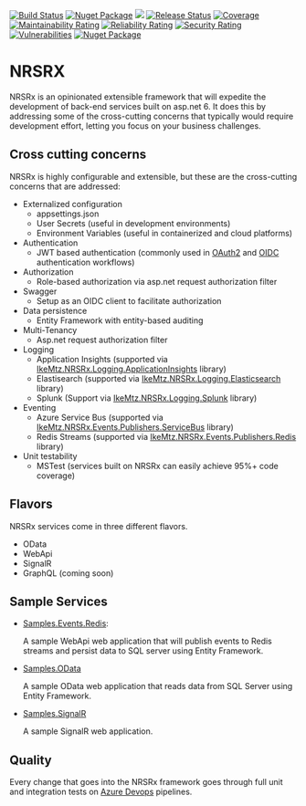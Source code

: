 [![Build Status](https://ikemtz.visualstudio.com/Devops/_apis/build/status/NRSRx%20Packages/ikemtz.NRSRx?branchName=master)](https://ikemtz.visualstudio.com/Devops/_build/latest?definitionId=32&branchName=master)
[![Nuget Package](https://img.shields.io/nuget/v/IkeMtz.NRSRx.Core.Models.svg)](https://www.nuget.org/packages?q=nrsrx) [![](https://img.shields.io/nuget/dt/IkeMtz.NRSRx.Core.Models)](https://www.nuget.org/packages/IkeMtz.NRSRx.Core.Models/)
[![Release Status](https://ikemtz.vsrm.visualstudio.com/_apis/public/Release/badge/9abb8a0b-71e1-4090-b59c-46edc077875f/8/8)](https://ikemtz.visualstudio.com/Devops/_release?definitionId=8&view=mine&_a=releases)
[![Coverage](https://sonarcloud.io/api/project_badges/measure?project=NRSRx&metric=coverage)](https://sonarcloud.io/dashboard?id=NRSRx) 
[![Maintainability Rating](https://sonarcloud.io/api/project_badges/measure?project=NRSRx&metric=sqale_rating)](https://sonarcloud.io/dashboard?id=NRSRx)
[![Reliability Rating](https://sonarcloud.io/api/project_badges/measure?project=NRSRx&metric=reliability_rating)](https://sonarcloud.io/dashboard?id=NRSRx)
[![Security Rating](https://sonarcloud.io/api/project_badges/measure?project=NRSRx&metric=security_rating)](https://sonarcloud.io/dashboard?id=NRSRx)
[![Vulnerabilities](https://sonarcloud.io/api/project_badges/measure?project=NRSRx&metric=vulnerabilities)](https://sonarcloud.io/dashboard?id=NRSRx)
[![Nuget Package](https://img.shields.io/nuget/dt/IkeMtz.NRSRx.Core.Models.svg)](https://www.nuget.org/packages?q=nrsrx)

# NRSRX
NRSRx is an opinionated extensible framework that will expedite the development of back-end services built on asp.net 6.  It does this by addressing some of the cross-cutting concerns that typically would require development effort, letting you focus on your business challenges. 

## Cross cutting concerns

NRSRx is highly configurable and extensible, but these are the cross-cutting concerns that are addressed:

*	Externalized configuration 
    -	appsettings.json
    -	User Secrets (useful in development environments)
    - Environment Variables (useful in containerized and cloud platforms)
*	Authentication
    -	JWT based authentication (commonly used in [OAuth2](https://oauth.net/2/) and [OIDC](https://openid.net/connect/) authentication workflows)
* Authorization
    -	Role-based authorization via asp.net request authorization filter
*	Swagger
    -	Setup as an OIDC client to facilitate authorization
*	Data persistence
    -	Entity Framework with entity-based auditing
*	Multi-Tenancy
    -	Asp.net request authorization filter
*	Logging
    -	Application Insights (supported via [IkeMtz.NRSRx.Logging.ApplicationInsights](https://www.nuget.org/packages/IkeMtz.NRSRx.Logging.ApplicationInsights/) library)
    -	Elastisearch (supported via [IkeMtz.NRSRx.Logging.Elasticsearch](https://www.nuget.org/packages/IkeMtz.NRSRx.Logging.Elasticsearch/) library)
    -	Splunk (Support via [IkeMtz.NRSRx.Logging.Splunk](https://www.nuget.org/packages/IkeMtz.NRSRx.Logging.Splunk/) library)
* Eventing
    -	Azure Service Bus (supported via [IkeMtz.NRSRx.Events.Publishers.ServiceBus](https://www.nuget.org/packages/IkeMtz.NRSRx.Events.Publishers.ServiceBus/) library)
    -	Redis Streams (supported via [IkeMtz.NRSRx.Events.Publishers.Redis](https://www.nuget.org/packages/IkeMtz.NRSRx.Events.Publishers.Redis/) library)
* Unit testability
    - MSTest (services built on NRSRx can easily achieve 95%+ code coverage)

## Flavors

NRSRx services come in three different flavors.

- OData
- WebApi
- SignalR
- GraphQL (coming soon)

## Sample Services

- [Samples.Events.Redis](./samples/IkeMtz.Samples.Events.Redis): 
  
  A sample WebApi web application that will publish events to Redis streams and persist data to SQL server using Entity Framework.

- [Samples.OData](./samples/IkeMtz.Samples.OData)

  A sample OData web application that reads data from SQL Server using Entity Framework.

- [Samples.SignalR](./samples/IkeMtz.Samples.SignalR)

  A sample SignalR web application.

## Quality

Every change that goes into the NRSRx framework goes through full unit and integration tests on [Azure Devops](https://ikemtz.visualstudio.com/Devops/_build?definitionId=32) pipelines.